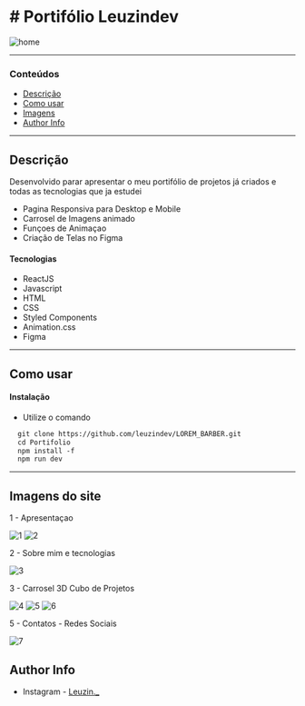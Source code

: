 # # Portifólio Leuzindev

![home](https://user-images.githubusercontent.com/97266637/211073491-18221e8e-609c-4afe-8649-af563a4f49d6.png)

---

### Conteúdos

- [Descrição](#descrição)
- [Como usar](#como-usar)
- [Imagens](#imagens-do-site)
- [Author Info](#author-info)

---

## Descrição

Desenvolvido parar apresentar o meu portifólio de projetos já criados e todas as tecnologias que ja estudei

- Pagina Responsiva para Desktop e Mobile
- Carrosel de Imagens animado
- Funçoes de Animaçao 
- Criação de Telas no Figma

#### Tecnologias

- ReactJS
- Javascript
- HTML
- CSS 
- Styled Components 
- Animation.css
- Figma

---

## Como usar

#### Instalação

- Utilize o comando 

```html
  git clone https://github.com/leuzindev/LOREM_BARBER.git
  cd Portifolio
  npm install -f
  npm run dev
```
    
---

## Imagens do site

1 - Apresentaçao

![1](https://user-images.githubusercontent.com/97266637/215597061-826fc2aa-907b-44cb-806f-415c75c8c48b.png)
![2](https://user-images.githubusercontent.com/97266637/215597113-20956d6f-3516-46d3-b43a-626fbda18f32.png)

2 - Sobre mim e tecnologias

![3](https://user-images.githubusercontent.com/97266637/215597125-1ca6e9e0-e8ff-4b61-8a82-208135b0d18b.png)

3 - Carrosel 3D Cubo de Projetos

![4](https://user-images.githubusercontent.com/97266637/215597160-2480bf37-22b6-4e01-93c4-8d5b816684aa.png)
![5](https://user-images.githubusercontent.com/97266637/215597173-fc3b1092-4451-42b4-8c0f-15e64909ac01.png)
![6](https://user-images.githubusercontent.com/97266637/215597180-64ba59c6-79fe-4910-86d4-08f82616e294.png)

5 - Contatos - Redes Sociais

![7](https://user-images.githubusercontent.com/97266637/215597301-2b530565-8b6b-408d-8bac-637803e6738b.png)



## Author Info

- Instagram - [Leuzin._](https://www.instagram.com/leuzin._/)


